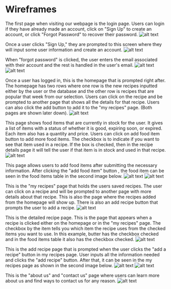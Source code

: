 # Wireframes

The first page when visiting our webpage is the login page. Users can login if they have already made an account, click on "Sign Up" to create an account, or click "Forgot Password" to recover their password. 
![alt text](LoginPage.jpg)




Once a user clicks "Sign Up," they are prompted to this screen where they will input some user information and create an account.
![alt text](SignUp.jpg)




When "forgot password" is clicked, the user enters the email associated with their account and the rest is handled in the user's email.
![alt text](Forgotpassword.png)
![alt text](Forgotpassword2.png)


Once a user has logged in, this is the homepage that is prompted right after. The homepage has two rows where one row is the new recipes inputted either by the user or the database and the other row is recipes that are popular that week from our selection. Users can click on the recipe and be prompted to another page that shows all the details for that recipe. Users can also click the add button to add it to the "my recipes" page. (Both pages are shown later down).
![alt text](Homepage.jpg)

This page shows food items that are currently in stock for the user. It gives a list of items with a status of whether it is good, expiring soon, or expired. Each item also has a quantity and price. Users can click on add food item button to add more food items.  The checkbox is to indicate if you want to see that item used in a recipe. If the box is checked, then in the recipe details page it will tell the user if that item is in stock and used in that recipe. 
![alt text](fooditemstable.jpg)

This page allows users to add food items after submitting the necessary information. After clicking the "add food item" button , the food item can be seen in the food items table in the second image below. 
![alt text](additempage.jpg)
![alt text](fooditemstable2.jpg)

This is the "my recipes" page that holds the users saved recipes. The user can click on a recipe and will be prompted to another page with more details about that recipe. This is also the page where the recipes added from the homepage will show up. There is also an add recipe button that prompts the user to add a recipe. 
![alt text](Recipes.jpg)

This is the detailed recipe page. This is the page that appears when a recipe is clicked either on the homepage or in the "my recipes" page. The checkbox by the item tells you which item the recipe uses from the checked items you want to use. In this example, butter has the checkbox checked and in the food items table it also has the checkbox checked.
![alt text](RecipeFound.jpg)

This is the add recipe page that is prompted when the user clicks the "add a recipe" button in my recipes page. User inputs all the information needed and clicks the "add recipe" button. After that, it can be seen in the my recipes page as shown in the second image below. 
![alt text](addrecipe.jpg)
![alt text](Recipes2.jpg)



This is the "about us" and "contact us" page where users can learn more about us and find ways to contact us for any reason. 
![alt text](aboutuspage.jpg)
